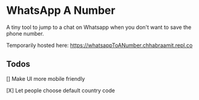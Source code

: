 # WhatsApp A Number 

A tiny tool to jump to a chat on Whatsapp when you don't want to save the phone number.

Temporarily hosted here: https://whatsappToANumber.chhabraamit.repl.co


## Todos
 [] Make UI more mobile friendly
 
 [X] Let people choose default country code 
 
